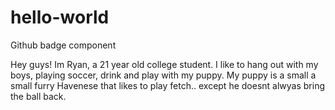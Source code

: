 # hello-world
Github badge component

Hey guys!
Im Ryan, a 21 year old college student. I like to hang out with my boys, playing soccer, drink and play with my puppy. My puppy is a small a small furry Havenese that likes to play fetch.. except he doesnt alwyas bring the ball back. 
